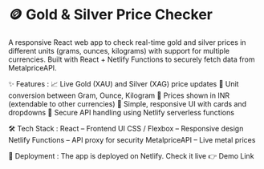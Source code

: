# 🪙 Gold & Silver Price Checker
A responsive React web app to check real-time gold and silver prices in different units (grams, ounces, kilograms) with support for multiple currencies. Built with React + Netlify Functions to securely fetch data from MetalpriceAPI.

✨ Features :
    📈 Live Gold (XAU) and Silver (XAG) price updates
    🔄 Unit conversion between Gram, Ounce, Kilogram
    💱 Prices shown in INR (extendable to other currencies)
    🎨 Simple, responsive UI with cards and dropdowns
    🔐 Secure API handling using Netlify serverless functions

🛠️ Tech Stack :
    React – Frontend UI
    CSS / Flexbox – Responsive design
    Netlify Functions – API proxy for security
    MetalpriceAPI – Live metal prices

🚀 Deployment :
    The app is deployed on Netlify.
    Check it live 👉 Demo Link

